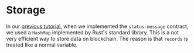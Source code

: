 # Storage

In our [previous tutorial](execution.md), when we implemented the ``status-message`` contract, we used a ``HashMap`` implemented by Rust's standard library. This is a not very efficient way to store data on blockchain. The reason is that ``records`` is treated like a normal variable.

